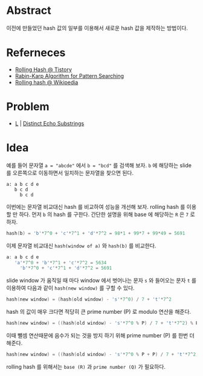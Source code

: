# Abstract

이전에 만들었던 hash 값의 일부를 이용해서 새로운 hash 값을 제작하는 방법이다.

# Referneces

* [Rolling Hash @ Tistory](https://k2lkh.tistory.com/5)
* [Rabin-Karp Algorithm for Pattern Searching](https://www.geeksforgeeks.org/rabin-karp-algorithm-for-pattern-searching/)
* [Rolling hash @ Wikipedia](https://en.wikipedia.org/wiki/Rolling_hash)

# Problem

* [L](/leetcode2/DistinctEchoSubstrings/) | [Distinct Echo Substrings](https://leetcode.com/problems/distinct-echo-substrings/)

# Idea

예를 들어 문자열 `a = "abcde"` 에서 `b = "bcd"` 를 검색해 보자. 
`b` 에 해당하는 slide 를 오른쪽으로 이동하면서 일치하는 문자열을 찾으면 된다.

```
a: a b c d e
   b c d
     b c d
```

이번에는 문자열 비교대신 hash 를 비교하여 성능을 개선해 보자.
rolling hash 를 이용할 만 하다. 먼저 `b` 의 hash 를 구한다.
간단한 설명을 위해 base 에 해당하는 `R` 은 `7` 로 하자.

```c
hash(b) = 'b'*7^0 + 'c'*7^1 + 'd'*7^2 = 98*1 + 99*7 + 99*49 = 5691
```

이제 문자열 비교대신 `hash(window of a)` 와 `hash(b)` 를 비교한다.

```c
a: a b c d e
   'a'*7^0 + 'b'*7^1 + 'c'*7^2 = 5634
     'b'*7^0 + 'c'*7^1 + 'd'*7^2 = 5691
```

slide window 가 움직일 때 마다 window 에서 벗어나는 문자 `s` 와 들어오는 문자 `t` 를 이용하여
다음과 같이 `hash(new window)` 를 구할 수 있다.

```c
hash(new window) = (hash(old window) - 's'*7^0) / 7 + 't'*7^2
```

hash 의 값이 매우 크다면 적당히 큰 prime number (P) 로 modulo 연산을 해준다.

```c
hash(new window) = ((hash(old window) - 's'*7^0 % P) / 7 + 't'*7^2) % P
```

이때 뺄셈 연산때문에 음수가 되는 것을 방지 하기 위해 prime number (P) 를 한번 더해준다.

```c
hash(new window) = ((hash(old window) - 's'*7^0 % P + P) / 7 + 't'*7^2) % P
```

rolling hash 를 위해서는 `base (R)` 과 `prime number (Q)` 가 필요하다.
